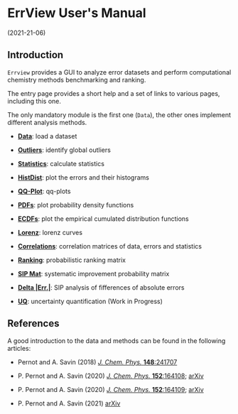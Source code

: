 ErrView User's Manual
================
(2021-21-06)


## Introduction

`Errview` provides a GUI to analyze error datasets and perform
computational chemistry methods benchmarking and ranking. 

The entry page provides a short help and a set of links
to various pages, including this one.

The only mandatory module is the first one (`Data`),
the other ones implement different analysis methods.

  - [__Data__](01-data.html): load a dataset 

  - [__Outliers__](02-outliers.html): identify global outliers

  - [__Statistics__](03-statistics.html): calculate statistics

  - [__HistDist__](04-histdist.html): plot the errors and their histograms

  - [__QQ-Plot__](05-qqplot.html): qq-plots

  - [__PDFs__](06-pdfs.html): plot probability density functions

  - [__ECDFs__](07-ecdfs.html): plot the empirical cumulated distribution functions
  
  - [__Lorenz__](08-lorenz.html): lorenz curves
  
  - [__Correlations__](09-correlations.html): correlation matrices of data, 
  errors and statistics
  
  - [__Ranking__](10-ranking.html): probabilistic ranking matrix
  
  - [__SIP Mat__](11-sipmat.html): systematic improvement probability matrix
  
  - [__Delta |Err.|__](12-deltaerr.html): SIP analysis of fifferences 
  of absolute errors
  
  - [__UQ__](13-uq.html): uncertainty quantification (Work in Progress)
  

## References

A good introduction to the data and methods can be found in the 
following articles:

* Pernot and A. Savin (2018) 
  [_J. Chem. Phys._ __148__:241707](http://dx.doi.org/10.1063/1.5016248)     

* P. Pernot and A. Savin (2020)
  [_J. Chem. Phys._ __152__:164108](http://dx.doi.org/10.1063/5.0006202);
  [arXiv](https://arxiv.org/abs/2003.00987)    

* P. Pernot and A. Savin (2020)
  [_J. Chem. Phys._ __152__:164109](http://dx.doi.org/10.1063/5.0006204);
  [arXiv](https://arxiv.org/abs/2003.01572)

* P. Pernot and A. Savin (2021)
  [arXiv](https://arxiv.org/abs/2012.09589) 

